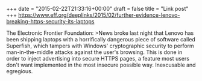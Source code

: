 +++
date = "2015-02-22T21:33:16+00:00"
draft = false
title = "Link post"
+++
https://www.eff.org/deeplinks/2015/02/further-evidence-lenovo-breaking-https-security-its-laptops

The Electronic Frontier Foundation: >News broke last night that Lenovo has been shipping laptops with a horrifically dangerous piece of software called Superfish, which tampers with Windows' cryptographic security to perform man-in-the-middle attacks against the user's browsing. This is done in order to inject advertising into secure HTTPS pages, a feature most users don't want implemented in the most insecure possible way. Inexcusable and egregious.
